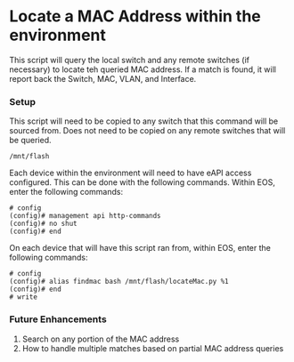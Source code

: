 # Locate a MAC Address within the environment
This script will query the local switch and any remote switches (if necessary) to locate teh queried MAC address.  If a match is found, it will report back the Switch, MAC, VLAN, and Interface.

### Setup
This script will need to be copied to any switch that this command will be sourced from.  Does not need to be copied on any remote switches that will be queried.

    /mnt/flash

Each device within the environment will need to have eAPI access configured.  This can be done with the following commands.  Within EOS, enter the following commands:

    # config
    (config)# management api http-commands
    (config)# no shut
    (config)# end

On each device that will have this script ran from, within EOS, enter the following commands:

    # config
    (config)# alias findmac bash /mnt/flash/locateMac.py %1
    (config)# end
    # write

### Future Enhancements
1. Search on any portion of the MAC address
2. How to handle multiple matches based on partial MAC address queries